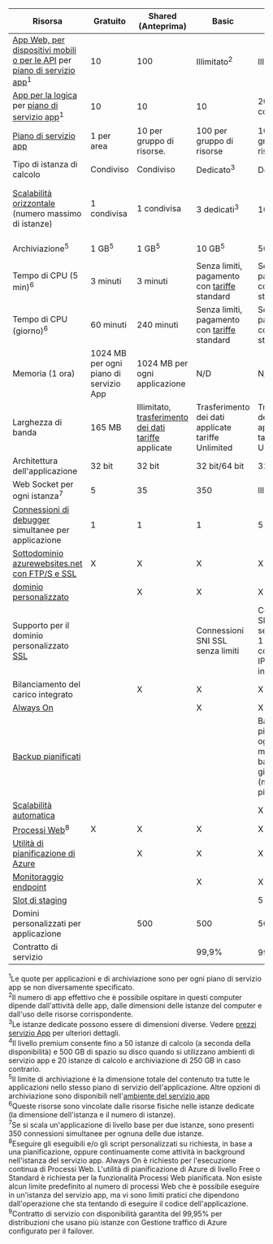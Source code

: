 | Risorsa | Gratuito | Shared (Anteprima) | Basic | Standard | Premium </th> |
| --- | --- | --- | --- | --- | --- |
| [App Web, per dispositivi mobili o per le API](https://azure.microsoft.com/services/app-service/) per [piano di servizio app](../articles/app-service/azure-web-sites-web-hosting-plans-in-depth-overview.md)<sup>1</sup> |10 |100 |Illimitato<sup>2</sup> |Illimitato<sup>2</sup> |Illimitato<sup>2</sup> |
| [App per la logica](https://azure.microsoft.com/services/app-service/logic/) per [piano di servizio app](../articles/app-service/azure-web-sites-web-hosting-plans-in-depth-overview.md)</a><sup>1</sup> |10 |10 |10 |20 per ogni core |20 per ogni core |
| [Piano di servizio app](../articles/app-service/azure-web-sites-web-hosting-plans-in-depth-overview.md) |1 per area |10 per gruppo di risorse. |100 per gruppo di risorse |100 per gruppo di risorse |100 per gruppo di risorse |
| Tipo di istanza di calcolo |Condiviso |Condiviso |Dedicato<sup>3</sup> |Dedicato<sup>3</sup> |Dedicato<sup>3</sup></p> |
| [Scalabilità orizzontale](../articles/app-service/web-sites-scale.md) (numero massimo di istanze) |1 condivisa |1 condivisa |3 dedicati<sup>3</sup> |10 dedicati<sup>3</sup> |20 dedicati (50 nell'ambiente del servizio app)<sup>3,4</sup> |
| Archiviazione<sup>5</sup> |1 GB<sup>5</sup> |1 GB<sup>5</sup> |10 GB<sup>5</sup> |50 GB<sup>5</sup> |500 GB<sup>4,5</sup></p> |
| Tempo di CPU (5 min)<sup>6</sup> |3 minuti |3 minuti |Senza limiti, pagamento con [tariffe](https://azure.microsoft.com/pricing/details/app-service/) standard</a> |Senza limiti, pagamento con tariffe standard |Senza limiti, pagamento con tariffe standard |
| Tempo di CPU (giorno)<sup>6</sup> |60 minuti |240 minuti |Senza limiti, pagamento con [tariffe](https://azure.microsoft.com/pricing/details/app-service/) standard</a> |Senza limiti, pagamento con tariffe standard |Senza limiti, pagamento con tariffe standard |
| Memoria (1 ora) |1024 MB per ogni piano di servizio App |1024 MB per ogni applicazione |N/D |N/D |N/D |
| Larghezza di banda |165 MB |Illimitato, [trasferimento dei dati tariffe](https://azure.microsoft.com/pricing/details/data-transfers/) applicate |Trasferimento dei dati applicate tariffe Unlimited |Trasferimento dei dati applicate tariffe Unlimited |Trasferimento dei dati applicate tariffe Unlimited |
| Architettura dell'applicazione |32 bit |32 bit |32 bit/64 bit |32 bit/64 bit |32 bit/64 bit |
| Web Socket per ogni istanza<sup>7</sup> |5 |35 |350 |Illimitato |Illimitato |
| [Connessioni di debugger](../articles/app-service/web-sites-dotnet-troubleshoot-visual-studio.md) simultanee per applicazione |1 |1 |1 |5 |5 |
| [Sottodominio azurewebsites.net con FTP/S e SSL](../articles/app-service/app-service-web-tutorial-custom-ssl.md) |X |X |X |X |X |
| [dominio personalizzato](../articles/app-service/app-service-web-tutorial-custom-domain.md) | |X |X |X |X |
| Supporto per il dominio personalizzato [SSL](../articles/app-service/app-service-web-tutorial-custom-ssl.md) | | |Connessioni SNI SSL senza limiti |Connessioni SNI SSL senza limiti e 1 connessione IP SSL incluse |Connessioni SNI SSL senza limiti e 1 connessione IP SSL incluse |
| Bilanciamento del carico integrato | |X |X |X |X |
| [Always On](../articles/app-service/web-sites-configure.md) | | |X |X |X |
| [Backup pianificati](../articles/app-service/web-sites-backup.md) | | | | Backup pianificati ogni 2 ore, massimo 12 backup al giorno (manuali e pianificati) | Backup pianificati ogni ora, massimo 50 backup al giorno (manuali e pianificati) |
| [Scalabilità automatica](../articles/app-service/web-sites-scale.md) | | | |X |X |
| [Processi Web](../articles/app-service/web-sites-create-web-jobs.md)<sup>8</sup> |X |X |X |X |X |
| [Utilità di pianificazione di Azure](https://azure.microsoft.com/services/scheduler/) | |X |X |X |X |
| [Monitoraggio endpoint](../articles/app-service/web-sites-monitor.md) | | |X |X |X |
| [Slot di staging](../articles/app-service/web-sites-staged-publishing.md) | | | |5 |20 |
| Domini personalizzati per applicazione</a> | |500 |500 |500 |500 |
| Contratto di servizio | |<p> |99,9% |99.95%<sup>10</sup> |99,95%<sup>9</sup> |

<sup>1</sup>Le quote per applicazioni e di archiviazione sono per ogni piano di servizio app se non diversamente specificato.  
<sup>2</sup>Il numero di app effettivo che è possibile ospitare in questi computer dipende dall'attività delle app, dalle dimensioni delle istanze del computer e dall'uso delle risorse corrispondente.  
<sup>3</sup>Le istanze dedicate possono essere di dimensioni diverse. Vedere [prezzi servizio App](https://azure.microsoft.com/pricing/details/app-service/) per ulteriori dettagli.  
<sup>4</sup>Il livello premium consente fino a 50 istanze di calcolo (a seconda della disponibilità) e 500 GB di spazio su disco quando si utilizzano ambienti di servizio app e 20 istanze di calcolo e archiviazione di 250 GB in caso contrario.  
<sup>5</sup>Il limite di archiviazione è la dimensione totale del contenuto tra tutte le applicazioni nello stesso piano di servizio dell'applicazione. Altre opzioni di archiviazione sono disponibili nell'[ambiente del servizio app](../articles/app-service/environment/app-service-web-configure-an-app-service-environment.md#storage)  
<sup>6</sup>Queste risorse sono vincolate dalle risorse fisiche nelle istanze dedicate (la dimensione dell'istanza e il numero di istanze).  
<sup>7</sup>Se si scala un'applicazione di livello base per due istanze, sono presenti 350 connessioni simultanee per ognuna delle due istanze.  
<sup>8</sup>Eseguire gli eseguibili e/o gli script personalizzati su richiesta, in base a una pianificazione, oppure continuamente come attività in background nell'istanza del servizio app. Always On è richiesto per l'esecuzione continua di Processi Web. L'utilità di pianificazione di Azure di livello Free o Standard è richiesta per la funzionalità Processi Web pianificata. Non esiste alcun limite predefinito al numero di processi Web che è possibile eseguire in un'istanza del servizio app, ma vi sono limiti pratici che dipendono dall'operazione che sta tentando di eseguire il codice dell'applicazione.   
<sup>9</sup>Contratto di servizio con disponibilità garantita del 99,95% per distribuzioni che usano più istanze con Gestione traffico di Azure configurato per il failover.  

